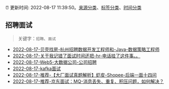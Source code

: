 :alarm_clock: 更新时间: 2022-08-17 11:39:50。[来源分类](../README.md)、[标签分类](../TAGS.md)、[时间分类](../TIMELINE.md)

## 招聘面试


> 关键字：`招聘`、`面试`



- [2022-08-17-贝壳找房-杭州招聘数据开发工程师和-Java-数据策略工程师](https://www.v2ex.com/t/873552) 
- [2022-08-17-关于我记错了面试时间还把-hr-电话挂了这件事。。](https://www.v2ex.com/t/873529) 
- [2022-08-17-Web5-大数据公司-公司招聘](https://www.v2ex.com/t/873512) 
- [2022-08-17-kafka面试](https://toutiao.io/k/4s921d6) 
- [2022-08-17-推荐-【大厂面试真题解析】虾皮-Shopee-后端一面十四问](https://toutiao.io/k/pol71im) 
- [2022-08-17-推荐-京东面试：MQ-消息丢失、重复、积压问题，如何解决？](https://toutiao.io/k/1unx53z) 